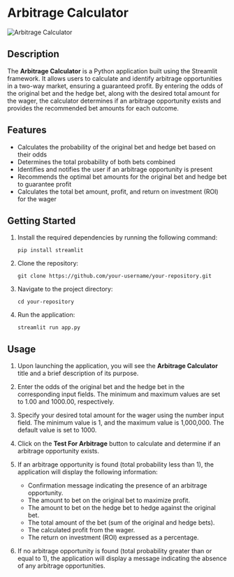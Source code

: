 # Arbitrage Calculator

![Arbitrage Calculator](https://images.unsplash.com/photo-1552749412-02bd58bcff5f?ixlib=rb-4.0.3&ixid=M3wxMjA3fDB8MHxwaG90by1wYWdlfHx8fGVufDB8fHx8fA%3D%3D&auto=format&fit=crop&w=1470&q=80)

## Description

The **Arbitrage Calculator** is a Python application built using the Streamlit framework. It allows users to calculate and identify arbitrage opportunities in a two-way market, ensuring a guaranteed profit. By entering the odds of the original bet and the hedge bet, along with the desired total amount for the wager, the calculator determines if an arbitrage opportunity exists and provides the recommended bet amounts for each outcome.

## Features

- Calculates the probability of the original bet and hedge bet based on their odds
- Determines the total probability of both bets combined
- Identifies and notifies the user if an arbitrage opportunity is present
- Recommends the optimal bet amounts for the original bet and hedge bet to guarantee profit
- Calculates the total bet amount, profit, and return on investment (ROI) for the wager

## Getting Started

1. Install the required dependencies by running the following command:

   ```
   pip install streamlit
   ```

2. Clone the repository:

   ```
   git clone https://github.com/your-username/your-repository.git
   ```

3. Navigate to the project directory:

   ```
   cd your-repository
   ```

4. Run the application:

   ```
   streamlit run app.py
   ```

## Usage

1. Upon launching the application, you will see the **Arbitrage Calculator** title and a brief description of its purpose.

2. Enter the odds of the original bet and the hedge bet in the corresponding input fields. The minimum and maximum values are set to 1.00 and 1000.00, respectively.

3. Specify your desired total amount for the wager using the number input field. The minimum value is 1, and the maximum value is 1,000,000. The default value is set to 1000.

4. Click on the **Test For Arbitrage** button to calculate and determine if an arbitrage opportunity exists.

5. If an arbitrage opportunity is found (total probability less than 1), the application will display the following information:

   - Confirmation message indicating the presence of an arbitrage opportunity.
   - The amount to bet on the original bet to maximize profit.
   - The amount to bet on the hedge bet to hedge against the original bet.
   - The total amount of the bet (sum of the original and hedge bets).
   - The calculated profit from the wager.
   - The return on investment (ROI) expressed as a percentage.

6. If no arbitrage opportunity is found (total probability greater than or equal to 1), the application will display a message indicating the absence of any arbitrage opportunities.

